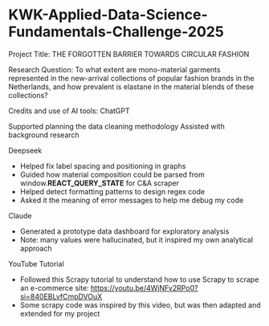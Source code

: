 # KWK-Applied-Data-Science-Fundamentals-Challenge-2025
Project Title: THE FORGOTTEN BARRIER TOWARDS CIRCULAR FASHION

Research Question: To what extent are mono-material garments represented in the new-arrival collections of popular fashion brands in the Netherlands, and how prevalent is elastane in the material blends of these collections?

Credits and use of AI tools:
ChatGPT

Supported planning the data cleaning methodology
Assisted with background research

Deepseek

* Helped fix label spacing and positioning in graphs
* Guided how material composition could be parsed from window.__REACT_QUERY_STATE__ for C&A scraper
* Helped detect formatting patterns to design regex code
* Asked it the meaning of error messages to help me debug my code

Claude

* Generated a prototype data dashboard for exploratory analysis
* Note: many values were hallucinated, but it inspired my own analytical approach

YouTube Tutorial
* Followed this Scrapy tutorial to understand how to use Scrapy to scrape an e-commerce site: https://youtu.be/4WjNFv2RPo0?si=840EBLvfCmpDVOuX
* Some scrapy code was inspired by this video, but was then adapted and extended for my project
